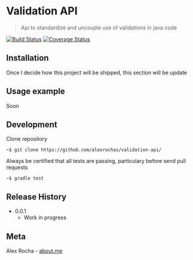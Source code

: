 # Validation API
> Api to standardize and uncouple use of validations in java code

[![Build Status](https://travis-ci.org/alexrochas/validation-api.svg?branch=master)](https://travis-ci.org/alexrochas/validation-api)
[![Coverage Status](https://coveralls.io/repos/github/alexrochas/validation-api/badge.svg)](https://coveralls.io/github/alexrochas/validation-api)

## Installation

Once I decide how this project will be shipped, this section will be update

## Usage example

Soon

## Development

Clone repository
```
~$ git clone https://github.com/alexrochas/validation-api/
```

Always be certified that all tests are passing, particulary before send pull requests
```
~$ gradle test
```

## Release History

* 0.0.1
    * Work in progress

## Meta

Alex Rocha - [about.me](http://about.me/alex.rochas)
